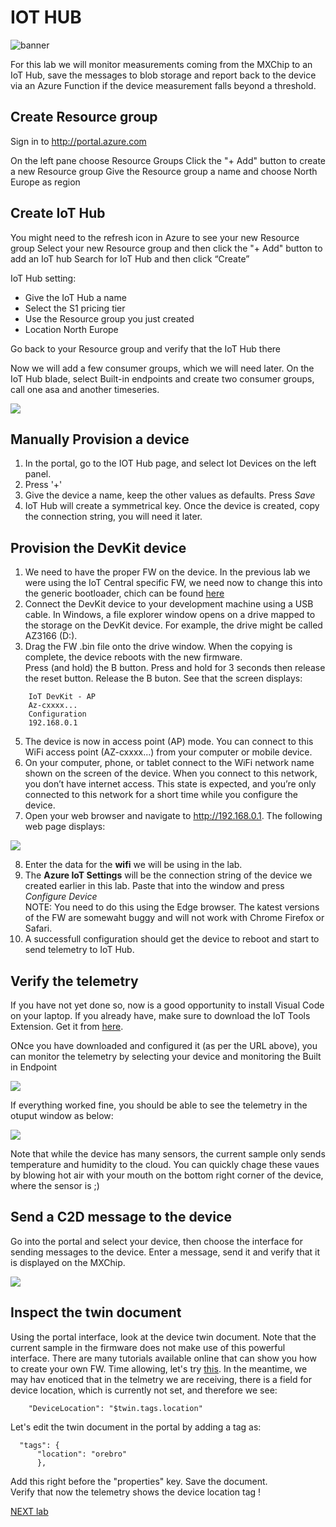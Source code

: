 # IOT HUB  

![](images/banner.png "banner")  
  

For this lab we will monitor measurements coming from the MXChip to an IoT Hub, save the messages to blob storage and report back to the device via an Azure Function if the device measurement falls beyond a threshold.  


## Create Resource group

Sign in to <http://portal.azure.com>

On the left pane choose Resource Groups
Click the "+ Add" button to create a new Resource group
Give the Resource group a name and choose North Europe as region

## Create IoT Hub
You might need to the refresh icon in Azure to see your new Resource group
Select your new Resource group and then click the "+ Add" button to add an IoT hub
Search for IoT Hub and then click “Create”

IoT Hub setting:   
- Give the IoT Hub a name   
- Select the S1 pricing tier  
- Use the Resource group you just created  
- Location North Europe

Go back to your Resource group and verify that the IoT Hub there

Now we will add a few consumer groups, which we will need later. On the IoT Hub blade, select Built-in endpoints and create two consumer groups, call one asa and another timeseries.  

![](images/consumergrps.png)

## Manually Provision a device

1. In the portal, go to the IOT Hub page, and select Iot Devices on the left panel.
2. Press '+'
3. Give the device a name, keep the other values as defaults. Press _Save_
4. IoT Hub will create a symmetrical key. Once the device is created, copy the connection string, you will need it later.

## Provision the DevKit device

1. We need to have the proper FW on the device. In the previous lab we were using the IoT Central specific FW, we need now to change this into the generic bootloader, chich can be found [here](https://github.com/microsoft/devkit-sdk/releases/download/1.6.5-release/devkit-getstarted-1.6.5.bin) 
2. Connect the DevKit device to your development machine using a USB cable. In Windows, a file explorer window opens on a drive mapped to the storage on the DevKit device. For example, the drive might be called AZ3166 (D:).
4. Drag the FW .bin file onto the drive window. When the copying is complete, the device reboots with the new firmware.  
Press (and hold) the B button. Press and hold for 3 seconds then release the reset button. Release the B buton. See that the screen displays: 

```
    IoT DevKit - AP
    Az-cxxxx...  
    Configuration
    192.168.0.1  
```
5. The device is now in access point (AP) mode. You can connect to this WiFi access point (AZ-cxxxx...) from your computer or mobile device. 
6. On your computer, phone, or tablet connect to the WiFi network name shown on the screen of the device. When you connect to this network, you don’t have internet access. This state is expected, and you’re only connected to this network for a short time while you configure the device.
7. Open your web browser and navigate to http://192.168.0.1. The following web page displays: 


![](images/configpage.png)   

8. Enter the data for the **wifi** we will be using in the lab.
9. The **Azure IoT Settings** will be the connection string of the device we created earlier in this lab. Paste that into the window and press _Configure Device_  
    NOTE: You need to do this using the Edge browser. The katest versions of the FW are somewaht buggy and will not work with Chrome Firefox or Safari.
9. A successfull configuration should get the device to reboot and start to send telemetry to IoT Hub.

## Verify the telemetry

If you have not yet done so, now is a good opportunity to install Visual Code on your laptop. If you already have, make sure to download the IoT Tools Extension. Get it from [here](https://marketplace.visualstudio.com/items?itemName=vsciot-vscode.azure-iot-tools).

ONce you have downloaded and configured it (as per the URL above), you can monitor the telemetry by selecting your device and monitoring the Built in Endpoint  

![](images/telemetry.png)   

If everything worked fine, you should be able to see the telemetry in the otuput window as below:  

![](images/messages.png)   

Note that while the device has many sensors, the current sample only sends temperature and humidity to the cloud. You can quickly chage these vaues by blowing hot air with your mouth on the bottom right corner of the device, where the sensor is ;)

## Send a C2D message to the device

Go into the portal and select your device, then choose the interface for sending messages to the device. Enter a message, send it and verify that it is displayed on the MXChip.

![](images/c2d.png)   

## Inspect the twin document

Using the portal interface, look at the device twin document. Note that the current sample in the firmware does not make use of this powerful interface. There are many tutorials available online that can show you how to create your own FW. Time allowing, let's try [this](https://docs.microsoft.com/en-us/samples/azure-samples/mxchip-iot-devkit-state/sample/).
In the meantime, we may hav enoticed that in the telmetry we are receiving, there is a field for device location, which is currently not set, and therefore we see:
```
    "DeviceLocation": "$twin.tags.location"
```
Let's edit the twin document in the portal by adding a tag as:
```
  "tags": {
      "location": "orebro"
      },
```
Add this right before the "properties" key. Save the document.  
Verify that now the telemetry shows the device location tag !

[NEXT lab](../lab21)

